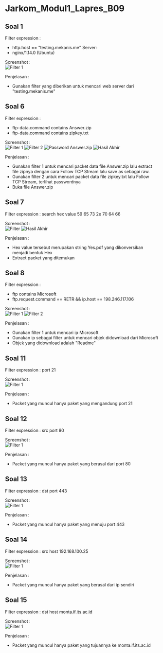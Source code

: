 # Jarkom_Modul1_Lapres_B09
## Soal 1
Filter expression :
- http.host == "testing.mekanis.me"
Server: 
- nginx/1.14.0 (Ubuntu)

Screenshot :  
![Filter 1](Screenshot/gambar1.1.png)

Penjelasan :
- Gunakan filter yang diberikan untuk mencari web server dari "testing.mekanis.me"

## Soal 6
Filter expression :
- ftp-data.command contains Answer.zip
- ftp-data.command contains zipkey.txt

Screenshot :  
![Filter 1](Screenshot/gambar6.1.png)
![Filter 2](Screenshot/gambar6.2.png)
![Password Answer.zip](Screenshot/gambar6.3.png)
![Hasil Akhir](Screenshot/gambar6.4.png)

Penjelasan :
- Gunakan filter 1 untuk mencari packet data file Answer.zip lalu extract file zipnya dengan cara Follow TCP Stream lalu save as sebagai raw.
- Gunakan filter 2 untuk mencari packet data file zipkey.txt lalu Follow TCP Stream, terlihat passwordnya
- Buka file Answer.zip  

## Soal 7
Filter expression : search hex value 59 65 73 2e 70 64 66

Screenshot :  
![Filter](Screenshot/gambar7.1.png)
![Hasil Akhir](Screenshot/gambar7.2.png)

Penjelasan :  
- Hex value tersebut merupakan string Yes.pdf yang dikonversikan menjadi bentuk Hex
- Extract packet yang ditemukan

## Soal 8
Filter expression :
- ftp contains Microsoft
- ftp.request.command == RETR && ip.host == 198.246.117.106

Screenshot :  
![Filter 1](Screenshot/gambar8.1.png)
![Filter 2](Screenshot/gambar8.2.png)

Penjelasan :
- Gunakan filter 1 untuk mencari ip Microsoft
- Gunakan ip sebagai filter untuk mencari objek didownload dari Microsoft
- Objek yang didownload adalah "Readme"

## Soal 11
Filter expression : port 21

Screenshot :  
![Filter 1](Screenshot/gambar11.1.png)

Penjelasan :
- Packet yang muncul hanya paket yang mengandung port 21

## Soal 12
Filter expression : src port 80

Screenshot :  
![Filter 1](Screenshot/gambar12.1.png)

Penjelasan :
- Packet yang muncul hanya paket yang berasal dari port 80

## Soal 13
Filter expression : dst port 443

Screenshot :  
![Filter 1](Screenshot/gambar13.1.png)

Penjelasan :  
- Packet yang muncul hanya paket yang menuju port 443

## Soal 14
Filter expression : src host 192.168.100.25

Screenshot :  
![Filter 1](Screenshot/gambar14.1.png)

Penjelasan :  
- Packet yang muncul hanya paket yang berasal dari ip sendiri

## Soal 15
Filter expression : dst host monta.if.its.ac.id

Screenshot :  
![Filter 1](Screenshot/gambar15.1.png)

Penjelasan :  
- Packet yang muncul hanya paket yang tujuannya ke monta.if.its.ac.id
